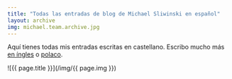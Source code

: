 ```yaml
---
title: "Todas las entradas de blog de Michael Sliwinski en español"
layout: archive
img: michael.team.archive.jpg
---
```


Aquí tienes todas mis entradas escritas en castellano. Escribo mucho más [en íngles](/archive/) o [polaco](/pl/archiwum/).

![{{ page.title }}](/img/{{ page.img }})